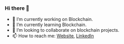 ### Hi there 👋

- 🔭 I’m currently working on Blockchain.
- 🌱 I’m currently learning Blockchain.
- 👯 I’m looking to collaborate on blockchain projects.
- 📫 How to reach me: [Website](https://nirajkamdar.tech/), [LinkedIn](https://www.linkedin.com/in/niraj-kamdar-5ab13a1a9/)
